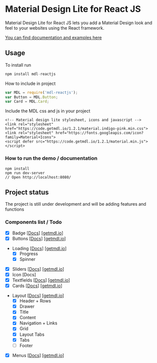 # Material Design Lite for React JS
Material Design Lite for React JS lets you add a Material Design look and feel to your websites using the React framework.

[You can find documentation and examples here](https://zarxor.github.io/mdl-reactjs/docs/build/)

## Usage ##
To install run
```jsx
npm install mdl-reactjs
```
How to include in project
```jsx
var MDL = require('mdl-reactjs');
var Button = MDL.Button;
var Card = MDL.Card;
```

Include the MDL css and js in your project
```
<!-- Material design lite stylesheet, icons and javascript -->
<link rel="stylesheet" href="https://code.getmdl.io/1.2.1/material.indigo-pink.min.css">
<link rel="stylesheet" href="https://fonts.googleapis.com/icon?family=Material+Icons">
<script defer src="https://code.getmdl.io/1.2.1/material.min.js"></script>
```

### How to run the demo / documentation ###
```
npm install
npm run dev-server
// Open http://localhost:8080/
```
## Project status ##
The project is still under development and will be adding features and functions

### Components list / Todo
- [x] Badge [[Docs](https://zarxor.github.io/mdl-reactjs/docs/build/#/badges)] [[getmdl.io](http://www.getmdl.io/components/index.html#badges-section)]
- [x] Buttons [[Docs](https://zarxor.github.io/mdl-reactjs/docs/build/#/buttons)] [[getmdl.io](http://www.getmdl.io/components/index.html#buttons-section)]
- Loading [[Docs](https://zarxor.github.io/mdl-reactjs/docs/build/#/loading)] [[getmdl.io](http://www.getmdl.io/components/index.html#loading-section)]
	- [x] Progress
	- [x] Spinner
- [x] Sliders [[Docs](https://zarxor.github.io/mdl-reactjs/docs/build/#/sliders)] [[getmdl.io](http://www.getmdl.io/components/index.html#sliders-section)]
- [x] Icon [Docs]
- [x] Textfields [[Docs](https://zarxor.github.io/mdl-reactjs/docs/build/#/textfields)] [[getmdl.io](http://www.getmdl.io/components/index.html#textfields-section)]
- [x] Cards [[Docs](https://zarxor.github.io/mdl-reactjs/docs/build/#/cards)] [[getmdl.io](http://www.getmdl.io/components/index.html#cards-section)]
- Layout [[Docs](https://zarxor.github.io/mdl-reactjs/docs/build/#/layout)] [[getmdl.io](http://www.getmdl.io/components/index.html#layout-section)]
	- [x] Header + Rows
	- [x] Drawer
	- [x] Title
	- [x] Content
	- [x] Navigation + Links
	- [x] Grid
	- [x] Layout Tabs
	- [x] Tabs
	- [ ] Footer
- [x] Menus [[Docs](https://zarxor.github.io/mdl-reactjs/docs/build/#/menus)] [[getmdl.io](http://www.getmdl.io/components/index.html#menus-section)]
